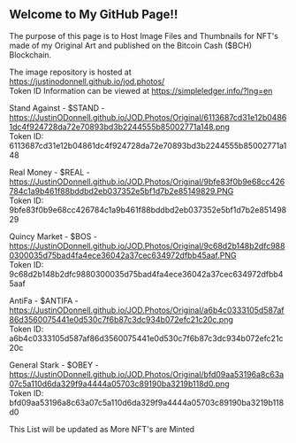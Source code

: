 ## Welcome to My GitHub Page!!

The purpose of this page is to Host Image Files and Thumbnails for NFT's made of my Original Art and published on the Bitcoin Cash ($BCH) Blockchain. 

The image repository is hosted at <https://justinodonnell.github.io/jod.photos/> <br/>
Token ID Information can be viewed at <https://simpleledger.info/?lng=en> 

Stand Against - $STAND -  <https://JustinODonnell.github.io/JOD.Photos/Original/6113687cd31e12b04861dc4f924728da72e70893bd3b2244555b85002771a148.png> <br/>
Token ID: 6113687cd31e12b04861dc4f924728da72e70893bd3b2244555b85002771a148

Real Money - $REAL -  <https://JustinODonnell.github.io/JOD.Photos/Original/9bfe83f0b9e68cc426784c1a9b461f88bddbd2eb037352e5bf1d7b2e85149829.PNG> <br/>
Token ID: 9bfe83f0b9e68cc426784c1a9b461f88bddbd2eb037352e5bf1d7b2e85149829

Quincy Market - $BOS -  <https://JustinODonnell.github.io/JOD.Photos/Original/9c68d2b148b2dfc9880300035d75bad4fa4ece36042a37cec634972dfbb45aaf.PNG> <br/>
Token ID: 9c68d2b148b2dfc9880300035d75bad4fa4ece36042a37cec634972dfbb45aaf

AntiFa - $ANTIFA -  <https://JustinODonnell.github.io/JOD.Photos/Original/a6b4c0333105d587af86d3560075441e0d530c7f6b87c3dc934b072efc21c20c.png> <br/>
Token ID: a6b4c0333105d587af86d3560075441e0d530c7f6b87c3dc934b072efc21c20c

General Stark - $OBEY -  <https://JustinODonnell.github.io/JOD.Photos/Original/bfd09aa53196a8c63a07c5a110d6da329f9a4444a05703c89190ba3219b118d0.png> <br/>
Token ID: bfd09aa53196a8c63a07c5a110d6da329f9a4444a05703c89190ba3219b118d0

This List will be updated as More NFT's are Minted
